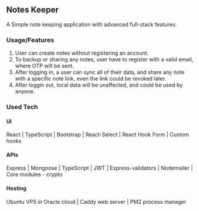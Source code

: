 ## Notes Keeper

A Simple note keeping application with advanced full-stack features.

### Usage/Features

1. User can create notes without registering an account.
2. To backup or sharing any notes, user have to register with a valid email, where OTP will be sent.
3. After logging in, a user can sync all of their data, and share any note with a specific note link, even the link could be revoked later.
4. After loggin out, local data will be unaffected, and could be used by anyone.

### Used Tech

#### UI

React | TypeScript | Bootstrap | React-Select | React Hook Form | Custom hooks

#### APIs

Express | Mongoose | TypeScript | JWT | Express-validators | Nodemailer | Core modules - crypto

#### Hosting

Ubuntu VPS in Oracle cloud | Caddy web server | PM2 process manager
